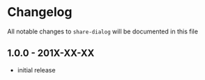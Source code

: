 # Changelog

All notable changes to `share-dialog` will be documented in this file

## 1.0.0 - 201X-XX-XX

- initial release
